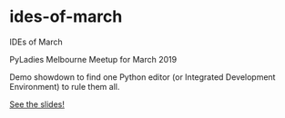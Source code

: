 # ides-of-march
IDEs of March

PyLadies Melbourne Meetup for March 2019

Demo showdown to find one Python editor (or Integrated Development Environment) to rule them all.

[See the slides!](https://gitpitch.com/pyladiesmelbourne/ides-of-march)
